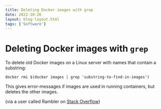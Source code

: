 ```yaml
---
title: Deleting Docker images with grep
date: 2022-10-26
layout: blog-layout.html
tags: ['Software']
---
```


# Deleting Docker images with `grep`

To delete old Docker images on a Linux server with names that contain a substring:

```
docker rmi $(docker images | grep 'substring-to-find-in-images')
```

This gives error-messages if images are used in running containers, but deletes the other images.

(via a user called Rambler on [Stack Overflow](https://stackoverflow.com/a/40084197))
